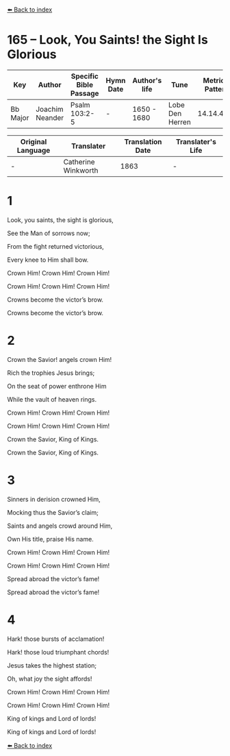 [⬅️ Back to index](../README.md)

# 165 – Look, You Saints! the Sight Is Glorious

Key | Author   | Specific Bible Passage     |Hymn Date |Author's life |Tune |Metrical Pattern   |Composer/Source                                                                                        
-- | --------- | ---------------------------|----------|--------------|-----|-------------------|-------------   
Bb Major  | Joachim Neander      | Psalm 103:2-5 | -  | 1650 - 1680 | Lobe Den Herren | 14.14.4.7.8 | Chorale Book for England, 1863 

Original Language | Translater | Translation Date   | Translater's Life     
----------------- | --------- | --------------------|-------------   
\-  | Catherine Winkworth      | 1863 | -  | 1827 - 1878 



# 1

Look, you saints, the sight is glorious,

See the Man of sorrows now;

From the fight returned victorious,

Every knee to Him shall bow.

Crown Him! Crown Him! Crown Him!

Crown Him! Crown Him! Crown Him!

Crowns become the victor’s brow.

Crowns become the victor’s brow.



# 2

Crown the Savior! angels crown Him!

Rich the trophies Jesus brings;

On the seat of power enthrone Him

While the vault of heaven rings.

Crown Him! Crown Him! Crown Him!

Crown Him! Crown Him! Crown Him!

Crown the Savior, King of Kings.

Crown the Savior, King of Kings.



# 3

Sinners in derision crowned Him,

Mocking thus the Savior’s claim;

Saints and angels crowd around Him,

Own His title, praise His name.

Crown Him! Crown Him! Crown Him!

Crown Him! Crown Him! Crown Him!

Spread abroad the victor’s fame!

Spread abroad the victor’s fame!



# 4

Hark! those bursts of acclamation!

Hark! those loud triumphant chords!

Jesus takes the highest station;

Oh, what joy the sight affords!

Crown Him! Crown Him! Crown Him!

Crown Him! Crown Him! Crown Him!

King of kings and Lord of lords!

King of kings and Lord of lords!

[⬅️ Back to index](../README.md)

